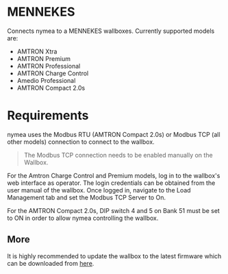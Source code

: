 # MENNEKES

Connects nymea to a MENNEKES wallboxes. Currently supported models are:

* AMTRON Xtra
* AMTRON Premium
* AMTRON Professional
* AMTRON Charge Control
* Amedio Professional
* AMTRON Compact 2.0s

# Requirements

nymea uses the Modbus RTU (AMTRON Compact 2.0s) or Modbus TCP (all other models) connection to connect to the wallbox.

> The Modbus TCP connection needs to be enabled manually on the Wallbox.

For the Amtron Charge Control and Premium models, log in to the wallbox's web interface as operator. The login credentials can be obtained
from the user manual of the wallbox. Once logged in, navigate to the Load Management tab and set the Modbus TCP Server to On.

For the AMTRON Compact 2.0s, DIP switch 4 and 5 on Bank 51 must be set to ON in order to allow nymea controlling the wallbox.

## More

It is highly recommended to update the wallbox to the latest firmware which can be downloaded from [here](https://www.chargeupyourday.de/services/software-updates/).

